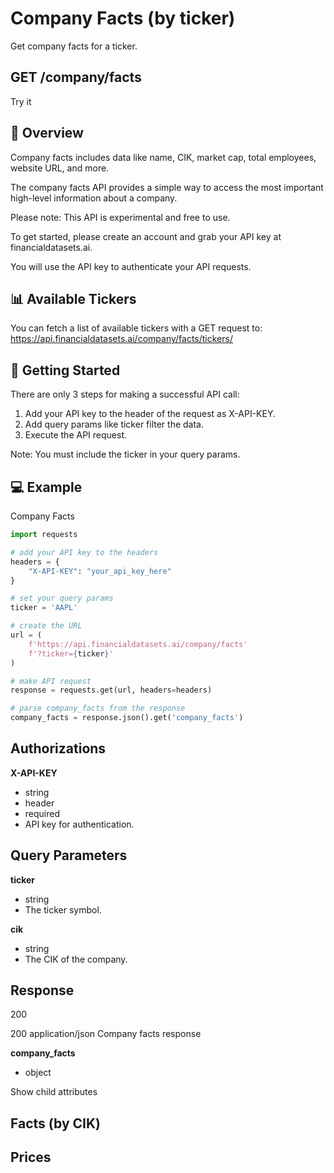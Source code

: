 # Company Facts (by ticker)
Get company facts for a ticker.

## GET /company/facts

Try it

## 👋 Overview
Company facts includes data like name, CIK, market cap, total employees, website URL, and more.

The company facts API provides a simple way to access the most important high-level information about a company.

Please note: This API is experimental and free to use.

To get started, please create an account and grab your API key at financialdatasets.ai.

You will use the API key to authenticate your API requests.

## 📊 Available Tickers
You can fetch a list of available tickers with a GET request to: https://api.financialdatasets.ai/company/facts/tickers/

## 🚀 Getting Started
There are only 3 steps for making a successful API call:

1. Add your API key to the header of the request as X-API-KEY.
2. Add query params like ticker filter the data.
3. Execute the API request.

Note: You must include the ticker in your query params.

## 💻 Example
Company Facts

```python
import requests

# add your API key to the headers
headers = {
    "X-API-KEY": "your_api_key_here"
}

# set your query params
ticker = 'AAPL'

# create the URL
url = (
    f'https://api.financialdatasets.ai/company/facts'
    f'?ticker={ticker}'
)

# make API request
response = requests.get(url, headers=headers)

# parse company_facts from the response
company_facts = response.json().get('company_facts')
```

## Authorizations

**X-API-KEY**
- string
- header
- required
- API key for authentication.

## Query Parameters

**ticker**
- string
- The ticker symbol.

**cik**
- string
- The CIK of the company.

## Response
200

200
application/json
Company facts response

**company_facts**
- object

Show child attributes

## Facts (by CIK)
## Prices 